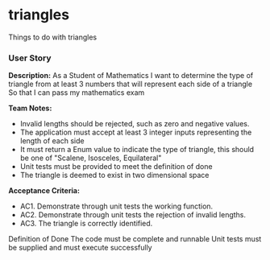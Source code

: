 # triangles
Things to do with triangles

### User Story

**Description:**
As a Student of Mathematics
I want to determine the type of triangle from at least 3 numbers that will represent each side of a triangle
So that I can pass my mathematics exam

**Team Notes:**
* Invalid lengths should be rejected, such as zero and negative values.
* The application must accept at least 3 integer inputs representing the length of each side
* It must return a Enum value to indicate the type of triangle, this should be one of "Scalene, Isosceles, Equilateral"
* Unit tests must be provided to meet the definition of done
* The triangle is deemed to exist in two dimensional space

**Acceptance Criteria:**
* AC1. Demonstrate through unit tests the working function.
* AC2. Demonstrate through unit tests the rejection of invalid lengths.
* AC3. The triangle is correctly identified.

Definition of Done
The code must be complete and runnable
Unit tests must be supplied and must execute successfully
